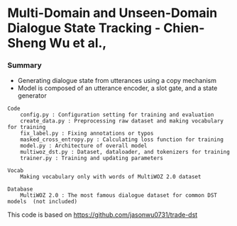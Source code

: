 # Multi-Domain and Unseen-Domain Dialogue State Tracking - Chien-Sheng Wu et al.,
### Summary
* Generating dialogue state from utterances using a copy mechanism
* Model is composed of an utterance encoder, a slot gate, and a state generator
~~~
Code
    config.py : Configuration setting for training and evaluation
    create_data.py : Preprocessing raw dataset and making vocabulary for training
    fix_label.py : Fixing annotations or typos
    masked_cross_entropy.py : Calculating loss function for training
    model.py : Architecture of overall model
    multiwoz_dst.py : Dataset, dataloader, and tokenizers for training
    trainer.py : Training and updating parameters

Vocab
    Making vocabulary only with words of MultiWOZ 2.0 dataset

Database
    MultiWOZ 2.0 : The most famous dialogue dataset for common DST models  (not included)
~~~
This code is based on <https://github.com/jasonwu0731/trade-dst>
